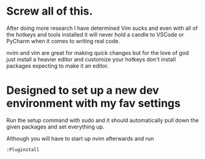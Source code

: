 # Screw all of this.

After doing more research I have determined Vim sucks and even with all of the hotkeys and tools installed it will never hold a candle to VSCode or PyCharm when it comes to writing real code.

nvim and vim are great for making quick changes but for the love of god just install a heavier editor and customize your hotkeys don't install packages expecting to make it an editor.

# Designed to set up a new dev environment with my fav settings

Run the setup command with sudo and it should automatically pull down
the given packages and set everything up.

Although you will have to start up nvim afterwards and run 

`:Pluginstall`

